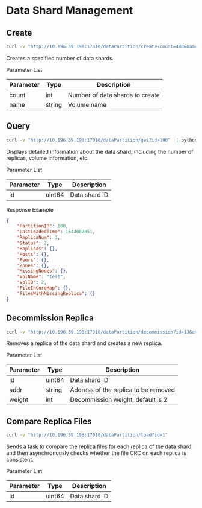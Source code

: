 # Data Shard Management

## Create

``` bash
curl -v "http://10.196.59.198:17010/dataPartition/create?count=400&name=test"
```

Creates a specified number of data shards.

Parameter List

| Parameter | Type   | Description                     |
|-----------|--------|---------------------------------|
| count     | int    | Number of data shards to create |
| name      | string | Volume name                     |

## Query

``` bash
curl -v "http://10.196.59.198:17010/dataPartition/get?id=100"  | python -m json.tool
```

Displays detailed information about the data shard, including the number of replicas, volume information, etc.

Parameter List

| Parameter | Type   | Description   |
|-----------|--------|---------------|
| id        | uint64 | Data shard ID |

Response Example

``` json
{
    "PartitionID": 100,
    "LastLoadedTime": 1544082851,
    "ReplicaNum": 3,
    "Status": 2,
    "Replicas": {},
    "Hosts": {},
    "Peers": {},
    "Zones": {},
    "MissingNodes": {},
    "VolName": "test",
    "VolID": 2,
    "FileInCoreMap": {},
    "FilesWithMissingReplica": {}
}
```

## Decommission Replica

``` bash
curl -v "http://10.196.59.198:17010/dataPartition/decommission?id=13&addr=10.196.59.201:17310&weight=2"
```

Removes a replica of the data shard and creates a new replica.

Parameter List

| Parameter | Type   | Description                          |
|-----------|--------|--------------------------------------|
| id        | uint64 | Data shard ID                        |
| addr      | string | Address of the replica to be removed |
| weight    | int    | Decommission weight, default is 2    |

## Compare Replica Files

``` bash
curl -v "http://10.196.59.198:17010/dataPartition/load?id=1"
```

Sends a task to compare the replica files for each replica of the data shard, and then asynchronously checks whether the file CRC on each replica is consistent.

Parameter List

| Parameter | Type   | Description   |
|-----------|--------|---------------|
| id        | uint64 | Data shard ID |
